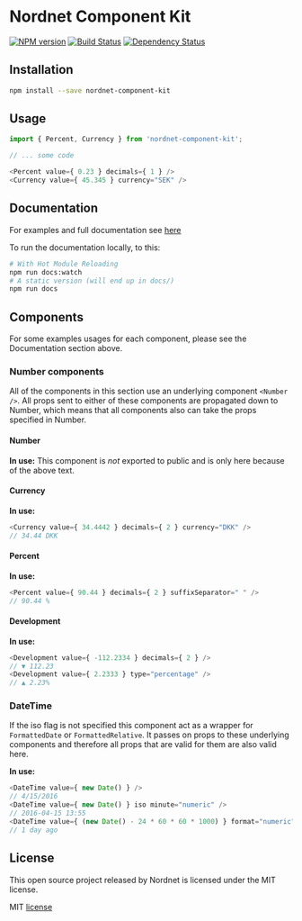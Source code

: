 # Nordnet Component Kit

[![NPM version][npm-image]][npm-url]
[![Build Status][travis-image]][travis-url]
[![Dependency Status][depstat-image]][depstat-url]

## Installation
```bash
npm install --save nordnet-component-kit
```

## Usage
```javascript
import { Percent, Currency } from 'nordnet-component-kit';

// ... some code

<Percent value={ 0.23 } decimals={ 1 } />
<Currency value={ 45.345 } currency="SEK" />
```

## Documentation
For examples and full documentation see [here](https://nordnet.github.io/nordnet-component-kit)

To run the documentation locally, to this:
```bash
# With Hot Module Reloading
npm run docs:watch
# A static version (will end up in docs/)
npm run docs
```

## Components
For some examples usages for each component, please see the Documentation section above.

### Number components
All of the components in this section use an underlying component `<Number />`. All props sent to either of these components are propagated down to Number, which means that all components also can take the props specified in Number.

#### Number
**In use:**
This component is *not* exported to public and is only here because of the above text.

#### Currency
**In use:**
```javascript
<Currency value={ 34.4442 } decimals={ 2 } currency="DKK" />
// 34.44 DKK
```

#### Percent
**In use:**
```javascript
<Percent value={ 90.44 } decimals={ 2 } suffixSeparator=" " />
// 90.44 %
```

#### Development
**In use:**
```javascript
<Development value={ -112.2334 } decimals={ 2 } />
// ▼ 112.23
<Development value={ 2.2333 } type="percentage" />
// ▲ 2.23%
```

### DateTime
If the iso flag is not specified this component act as a wrapper for `FormattedDate` or `FormattedRelative`. It passes on props to these underlying components and therefore all props that are valid for them are also valid here.

**In use:**
```javascript
<DateTime value={ new Date() } />
// 4/15/2016
<DateTime value={ new Date() } iso minute="numeric" />
// 2016-04-15 13:55
<DateTime value={ (new Date() - 24 * 60 * 60 * 1000) } format="numeric" type="relative" />
// 1 day ago
```

## License
This open source project released by Nordnet is licensed under the MIT license.

MIT [license](/LICENSE)

[npm-url]: https://npmjs.org/package/nordnet-component-kit
[npm-image]: https://img.shields.io/npm/v/nordnet-component-kit.svg

[travis-url]: https://travis-ci.org/nordnet/nordnet-component-kit
[travis-image]: https://travis-ci.org/nordnet/nordnet-component-kit.svg?branch=master

[depstat-url]: https://david-dm.org/nordnet/nordnet-component-kit
[depstat-image]: https://david-dm.org/nordnet/nordnet-component-kit.svg
